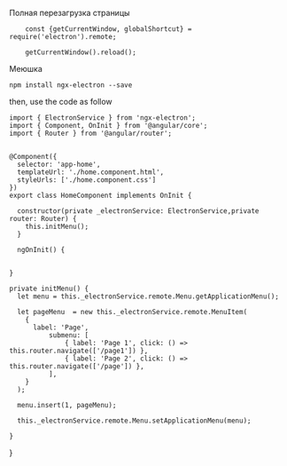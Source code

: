Полная перезагрузка страницы

        const {getCurrentWindow, globalShortcut} = require('electron').remote;

        getCurrentWindow().reload();
        
        
Меюшка

    npm install ngx-electron --save

then, use the code as follow

    import { ElectronService } from 'ngx-electron';
    import { Component, OnInit } from '@angular/core';
    import { Router } from '@angular/router'; 


    @Component({
      selector: 'app-home',
      templateUrl: './home.component.html',
      styleUrls: ['./home.component.css']
    })
    export class HomeComponent implements OnInit {
     
      constructor(private _electronService: ElectronService,private router: Router) {  
        this.initMenu();
      }
    
      ngOnInit() {
     

    }
 
    private initMenu() {
      let menu = this._electronService.remote.Menu.getApplicationMenu();

      let pageMenu  = new this._electronService.remote.MenuItem(
        {
          label: 'Page',
              submenu: [
                  { label: 'Page 1', click: () => this.router.navigate(['/page1']) },
                  { label: 'Page 2', click: () => this.router.navigate(['/page']) },
              ],
        }
      );

      menu.insert(1, pageMenu);

      this._electronService.remote.Menu.setApplicationMenu(menu);
  
    }
}